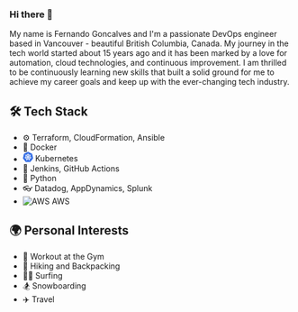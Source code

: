 ### Hi there 👋

My name is Fernando Goncalves and I'm a passionate DevOps engineer based in Vancouver - beautiful British Columbia, Canada. My journey in the tech world started about 15 years ago and it has been marked by a love for automation, cloud technologies, and continuous improvement. I am thrilled to be continuously learning new skills that built a solid ground for me to achieve my career goals and keep up with the ever-changing tech industry.

## 🛠️ Tech Stack
 
- ⚙️ Terraform, CloudFormation, Ansible
- 🐳 Docker
- <img src="https://raw.githubusercontent.com/kubernetes/kubernetes/master/logo/logo.svg" alt="Kubernetes" width="18"/> Kubernetes
- 🚀 Jenkins, GitHub Actions
- 🐍 Python
- 👓 Datadog, AppDynamics, Splunk
- <img src="https://upload.wikimedia.org/wikipedia/commons/thumb/9/93/Amazon_Web_Services_Logo.svg/1280px-Amazon_Web_Services_Logo.svg.png" alt="AWS" width="18"/> AWS

## 🌍 Personal Interests

- 💪 Workout at the Gym
- 🥾 Hiking and Backpacking
- 🏄‍♂️ Surfing
- 🏂 Snowboarding
- ✈️  Travel

<!---
## 🌟 Let's Connect!
I'm always excited to connect with fellow tech enthusiasts, outdoor adventurers, and anyone looking to share experiences. Feel free to reach out to me on LinkedIn to chat about DevOps, sports, travel, or anything under the sun or snow!

Thanks for stopping by and happy coding! 🚀


<!--
**fhmg-github/fhmg-github** is a ✨ _special_ ✨ repository because its `README.md` (this file) appears on your GitHub profile.

Here are some ideas to get you started:

- 🔭 I’m currently working on ...
- 🌱 I’m currently learning ...
- 👯 I’m looking to collaborate on ...
- 🤔 I’m looking for help with ...
- 💬 Ask me about ...
- 📫 How to reach me: ...
- 😄 Pronouns: ...
- ⚡ Fun fact: ...
-->
